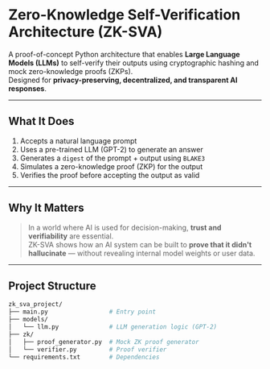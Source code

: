 # Zero-Knowledge Self-Verification Architecture (ZK-SVA)

A proof-of-concept Python architecture that enables **Large Language Models (LLMs)** to self-verify their outputs using cryptographic hashing and mock zero-knowledge proofs (ZKPs).  
Designed for **privacy-preserving, decentralized, and transparent AI responses**.

---

## What It Does

1. Accepts a natural language prompt  
2. Uses a pre-trained LLM (GPT-2) to generate an answer  
3. Generates a `digest` of the prompt + output using `BLAKE3`  
4. Simulates a zero-knowledge proof (ZKP) for the output  
5. Verifies the proof before accepting the output as valid  

---

## Why It Matters

> In a world where AI is used for decision-making, **trust and verifiability** are essential.  
ZK-SVA shows how an AI system can be built to **prove that it didn't hallucinate** — without revealing internal model weights or user data.

---

## Project Structure

```bash
zk_sva_project/
├── main.py                 # Entry point
├── models/
│   └── llm.py              # LLM generation logic (GPT-2)
├── zk/
│   ├── proof_generator.py  # Mock ZK proof generator
│   └── verifier.py         # Proof verifier
└── requirements.txt        # Dependencies
